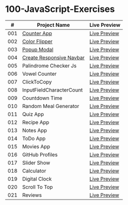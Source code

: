 # 100-JavaScript-Exercises

| #   | Project Name                                                                                          | Live Preview                                                                                          |
| --- | ----------------------------------------------------------------------------------------------------- | ----------------------------------------------------------------------------------------------------- |
| 001 | [Counter App](https://github.com/DevMohamedElshazly/100-JavaScript-APP/tree/main/001-Counter-App)     | [Live Preview](https://devmohamedelshazly.github.io/100-JavaScript-APP/001-Counter-App)               |
| 002 | [Color Flipper](https://github.com/DevMohamedElshazly/100-JavaScript-APP/tree/main/002-Color-Flipper) | [Live Preview](https://devmohamedelshazly.github.io/100-JavaScript-APP/002-Color-Flipper)             |
| 003 | [Popup Modal](https://github.com/DevMohamedElshazly/100-JavaScript-APP/tree/main/003-Popup-Modal)     | [Live Preview](https://devmohamedelshazly.github.io/100-JavaScript-APP/003-Popup-Modal)               |
| 004 | [Create Responsive Navbar](https://github.com/DevMohamedElshazly/100-JavaScript-APP/tree/main/004-Create-ResponsiveNavbar)                                                                            | [Live Preview](https://devmohamedelshazly.github.io/100-JavaScript-APP/004-Create-ResponsiveNavbar)   |
| 005 | Palindrome Checker Js                                                                                 | [Live Preview](https://devmohamedelshazly.github.io/100-JavaScript-APP/005-Palindrome-Checker)        |
| 006 | Vowel Counter                                                                                         | [Live Preview](https://devmohamedelshazly.github.io/100-JavaScript-APP/006-Vowel-Counter)             |
| 007 | ClickToCopy                                                                                           | [Live Preview](https://devmohamedelshazly.github.io/100-JavaScript-APP/007-ClickToCopy)               |
| 008 | InputFieldCharacterCount                                                                              | [Live Preview](https://devmohamedelshazly.github.io/100-JavaScript-APP/008-InputField-CharacterCount) |
| 009 | Countdown Time                                                                                        | [Live Preview](https://devmohamedelshazly.github.io/100-JavaScript-APP/009-Countdown-Time)            |
| 010 | Random Meal Generator                                                                                 | [Live Preview](https://devmohamedelshazly.github.io/100-JavaScript-APP/010-Random-Meal-Generator)     |
| 011 | Quiz App                                                                                              | [Live Preview](https://devmohamedelshazly.github.io/100-JavaScript-APP/011-Quiz-App)                  |
| 012 | Recipe App                                                                                            | [Live Preview](https://devmohamedelshazly.github.io/100-JavaScript-APP/012-Recipe-App)                |
| 013 | Notes App                                                                                             | [Live Preview](https://devmohamedelshazly.github.io/100-JavaScript-APP/013-Notes-App)                 |
| 014 | ToDo App                                                                                              | [Live Preview](https://devmohamedelshazly.github.io/100-JavaScript-APP/014-ToDo-App)                  |
| 015 | Movies App                                                                                            | [Live Preview](https://devmohamedelshazly.github.io/100-JavaScript-APP/015-Movies-App)                |
| 016 | GitHub Profiles                                                                                       | [Live Preview](https://devmohamedelshazly.github.io/100-JavaScript-APP/016-GitHub-Profiles)           |
| 017 | Slider Show                                                                                           | [Live Preview](https://devmohamedelshazly.github.io/100-JavaScript-APP/017-Slider-Show)               |
| 018 | Calculator                                                                                            | [Live Preview](https://devmohamedelshazly.github.io/100-JavaScript-APP/018-Calculator)                |
| 019 | Digital Clock                                                                                         | [Live Preview](https://devmohamedelshazly.github.io/100-JavaScript-APP/019-Digital-Clock)             |
| 020 | Scroll To Top                                                                                         | [Live Preview](https://devmohamedelshazly.github.io/100-JavaScript-APP/020-Scroll-To-Top)             |
| 021 | Reviews                                                                                               | [Live Preview](https://devmohamedelshazly.github.io/100-JavaScript-APP/021-Reviews)                   |
